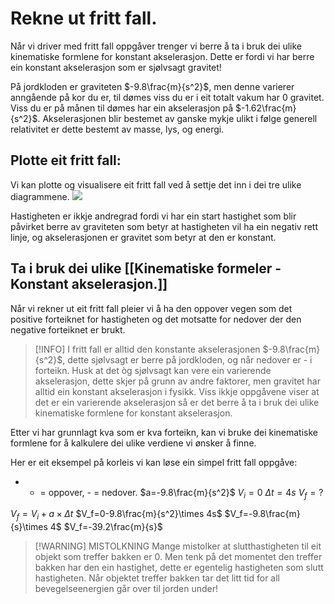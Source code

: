 # Rekne ut fritt fall.


Når vi driver med fritt fall oppgåver trenger vi berre å ta i bruk dei ulike kinematiske formlene for konstant akselerasjon. Dette er fordi vi har berre ein konstant akselerasjon som er sjølvsagt gravitet!

På jordkloden er graviteten $-9.8\frac{m}{s^2}$, men denne varierer anngående på kor du er, til dømes viss du er i eit totalt vakum har $0$ gravitet. Viss du er på månen til dømes har ein akselerasjon på $-1.62\frac{m}{s^2}$. Akselerasjonen blir bestemet av ganske mykje ulikt i følge generell relativitet er dette bestemt av masse, lys, og energi. 



## Plotte eit fritt fall:

Vi kan plotte og visualisere eit fritt fall ved å settje det inn i dei tre ulike diagrammene.
![](https://study.com/cimages/multimages/16/threegraphs.jpg)

Hastigheten er ikkje andregrad fordi vi har ein start hastighet som blir påvirket berre av graviteten som betyr at hastigheten vil ha ein negativ rett linje, og akselerasjonen er gravitet som betyr at den er konstant.

## Ta i bruk dei ulike [[Kinematiske formeler - Konstant akselerasjon.]]

Når vi rekner ut eit fritt fall pleier vi å ha den oppover vegen som det positive forteiknet for hastigheten og det motsatte for nedover der den negative forteiknet er brukt.

>[!INFO] 
>I fritt fall er alltid den konstante akselerasjonen $-9.8\frac{m}{s^2}$, dette sjølvsagt er berre på jordkloden, og når nedover er - i forteikn. Husk at det òg sjølvsagt kan vere ein varierende akselerasjon, dette skjer på grunn av andre faktorer, men gravitet har alltid ein konstant akselerasjon i fysikk.  Viss ikkje oppgåvene viser at det er ein varierende akselerasjon så er det berre å ta i bruk dei ulike kinematiske formlene for konstant akselerasjon.


Etter vi har grunnlagt kva som er kva forteikn, kan vi bruke dei kinematiske formlene for å kalkulere dei ulike verdiene vi ønsker å finne.

Her er eit eksempel på korleis vi kan løse ein simpel fritt fall oppgåve:
+ + = oppover, - = nedover.
$a=-9.8\frac{m}{s^2}$
$V_i=0$
$\Delta t = 4s$
$V_f=?$

$V_f=V_i+a\times \Delta t$
$V_f=0-9.8\frac{m}{s^2}\times 4s$
$V_f=-9.8\frac{m}{s}\times 4$
$V_f=-39.2\frac{m}{s}$




>[!WARNING] MISTOLKNING
>Mange mistolker at slutthastigheten til eit objekt som treffer bakken er $0$. Men tenk på det momentet den treffer bakken har den ein hastighet, dette er egentelig hastigheten som slutt hastigheten. Når objektet treffer bakken tar det litt tid for all bevegelseenergien går over til jorden under!